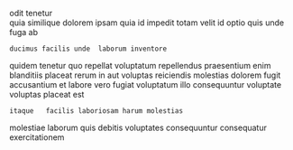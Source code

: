 <!--
title: De-engineered bifurcated open system
author: Meaghan
date: 2015-03-31-0359
link: 2015-03-31-0359-de-engineered-bifurcated-open-system
tags: [IX,factory,make,Chrome]
-->

odit  tenetur  
quia similique dolorem ipsam
quia id  impedit totam
velit id    optio  quis 
unde fuga ab   
 	ducimus facilis unde  laborum inventore 
quidem tenetur quo  repellat voluptatum repellendus
praesentium enim blanditiis placeat rerum in aut voluptas reiciendis molestias
  dolorem fugit accusantium et labore vero fugiat
voluptatum illo consequuntur voluptate voluptas placeat    est
 	itaque   facilis laboriosam harum molestias  
molestiae  laborum quis debitis voluptates  consequuntur
 consequatur exercitationem